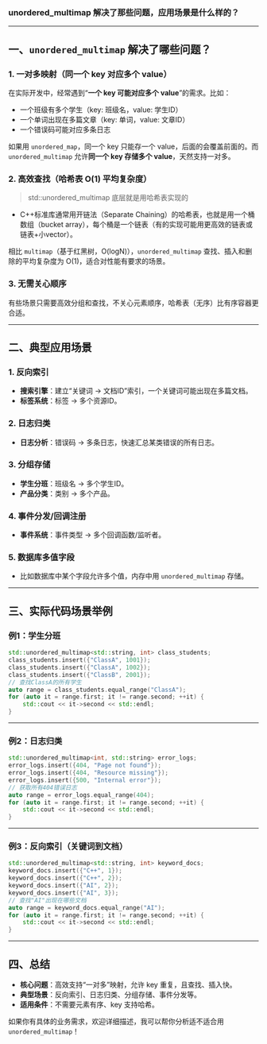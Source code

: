 ### unordered_multimap 解决了那些问题，应用场景是什么样的？


---

## 一、`unordered_multimap` 解决了哪些问题？

### 1. **一对多映射（同一个 key 对应多个 value）**

在实际开发中，经常遇到“**一个 key 可能对应多个 value**”的需求。比如：

- 一个班级有多个学生（key: 班级名，value: 学生ID）
- 一个单词出现在多篇文章（key: 单词，value: 文章ID）
- 一个错误码可能对应多条日志

如果用 `unordered_map`，同一个 key 只能存一个 value，后面的会覆盖前面的。而 `unordered_multimap` 允许**同一个 key 存储多个 value**，天然支持一对多。

### 2. **高效查找（哈希表 O(1) 平均复杂度）**
> std::unordered_multimap 底层就是用哈希表实现的
* C++标准库通常用开链法（Separate Chaining）的哈希表，也就是用一个桶数组（bucket array），每个桶是一个链表（有的实现可能用更高效的链表或链表+小vector）。

相比 `multimap`（基于红黑树，O(logN)），`unordered_multimap` 查找、插入和删除的平均复杂度为 O(1)，适合对性能有要求的场景。

### 3. **无需关心顺序**

有些场景只需要高效分组和查找，不关心元素顺序，哈希表（无序）比有序容器更合适。

---

## 二、典型应用场景

### 1. **反向索引**

- **搜索引擎**：建立“关键词 → 文档ID”索引，一个关键词可能出现在多篇文档。
- **标签系统**：标签 → 多个资源ID。

### 2. **日志归类**

- **日志分析**：错误码 → 多条日志，快速汇总某类错误的所有日志。

### 3. **分组存储**

- **学生分班**：班级名 → 多个学生ID。
- **产品分类**：类别 → 多个产品。

### 4. **事件分发/回调注册**

- **事件系统**：事件类型 → 多个回调函数/监听者。

### 5. **数据库多值字段**

- 比如数据库中某个字段允许多个值，内存中用 `unordered_multimap` 存储。

---

## 三、实际代码场景举例

### 例1：学生分班

```cpp
std::unordered_multimap<std::string, int> class_students;
class_students.insert({"ClassA", 1001});
class_students.insert({"ClassA", 1002});
class_students.insert({"ClassB", 2001});
// 查找ClassA的所有学生
auto range = class_students.equal_range("ClassA");
for (auto it = range.first; it != range.second; ++it) {
    std::cout << it->second << std::endl;
}
```

---

### 例2：日志归类

```cpp
std::unordered_multimap<int, std::string> error_logs;
error_logs.insert({404, "Page not found"});
error_logs.insert({404, "Resource missing"});
error_logs.insert({500, "Internal error"});
// 获取所有404错误日志
auto range = error_logs.equal_range(404);
for (auto it = range.first; it != range.second; ++it) {
    std::cout << it->second << std::endl;
}
```

---

### 例3：反向索引（关键词到文档）

```cpp
std::unordered_multimap<std::string, int> keyword_docs;
keyword_docs.insert({"C++", 1});
keyword_docs.insert({"C++", 2});
keyword_docs.insert({"AI", 2});
keyword_docs.insert({"AI", 3});
// 查找"AI"出现在哪些文档
auto range = keyword_docs.equal_range("AI");
for (auto it = range.first; it != range.second; ++it) {
    std::cout << it->second << std::endl;
}
```

---

## 四、总结

- **核心问题**：高效支持“一对多”映射，允许 key 重复，且查找、插入快。
- **典型场景**：反向索引、日志归类、分组存储、事件分发等。
- **适用条件**：不需要元素有序、key 支持哈希。

如果你有具体的业务需求，欢迎详细描述，我可以帮你分析适不适合用 `unordered_multimap`！



